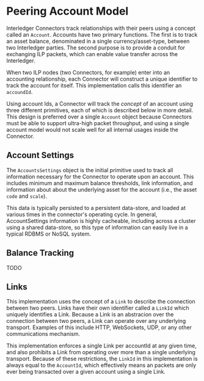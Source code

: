 # Peering Account Model

Interledger Connectors track relationships with their peers using a concept called an `Account`. Accounts have two primary functions. The first is to track an asset balance, denominated in a single currency/asset-type, between two Interledger parties. The second purpose is to provide a conduit for exchanging ILP packets, which can enable value transfer across the Interledger.

When two ILP nodes \(two Connectors, for example\) enter into an accounting relationship, each Connector will construct a unique identifier to track the account for itself. This implementation calls this identifier an `accoundId`.

Using account Ids, a Connector will track the _concept_ of an account using three different primitives, each of which is described below in more detail. This design is preferred over a single `Account` object because Connectors must be able to support ultra-high packet throughput, and using a single account model would not scale well for all internal usages inside the Connector.

## Account Settings

The `AccountsSettings` object is the initial primitive used to track all information necessary for the Connector to operate upon an account. This includes minimum and maximum balance thresholds, link information, and information about about the underlying asset for the account \(i.e., the asset `code` and `scale`\).

This data is typically persisted to a persistent data-store, and loaded at various times in the connector's operating cycle. In general, AccountSettings information is highly cacheable, including across a cluster using a shared data-store, so this type of information can easily live in a typical RDBMS or NoSQL system.

## Balance Tracking

TODO

## Links

This implementation uses the concept of a `Link` to describe the connection between two peers. Links have their own identifier called a `LinkId` which uniquely identifies a Link. Because a Link is an abstracion over the connection between two peers, a Link can operate over any underlying transport. Examples of this include HTTP, WebSockets, UDP, or any other communications mechanism.

This implementation enforces a single Link per accountId at any given time, and also prohibits a Link from operating over more than a single underlying transport. Because of these restrictions, the `LinkId` in this implementation is always equal to the `AccountId`, which effectively means an packets are only ever being transacted over a given account using a single Link.

